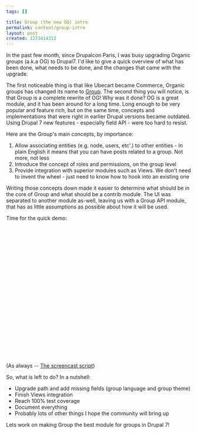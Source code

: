 ```yaml
--- 
tags: []

title: Group (the new OG) intro
permalink: content/group-intro
layout: post
created: 1273414312
---
```

 In the past few month, since Drupalcon Paris, I was busy upgrading Organic groups (a.k.a OG) to Drupal7. I'd like to give a quick overview of what has been done, what needs to be done, and the changes that came with the upgrade.

The first noticeable thing is that like Ubecart became Commerce, Organic groups has changed its name to <a href="http://drupal.org/project/group">Group</a>. The second thing you will notice, is that Group is a complete rewrite of OG! Why was it done? OG is a great module, and it has been around for a long time. Long enough to be very popular and feature rich, but on the same time, concepts and implementations that were right in earlier Drupal versions became outdated. Using Drupal 7 new features - especially field API - were too hard to resist.

Here are the Group's main concepts, by importance:
<ol>
<li>Allow associating entities (e.g. node, users, etc'.) to other entities - In plain English it means that you can have posts related to a group. Not more, not less</li>
<li>Introduce the concept of roles and permissions, on the group level</li>
<li>Provide integration with superior modules such as Views. We don't need to invent the wheel - just need to know how to hook into an existing one</li>
</ol>

Writing those concepts down made it easier to determine what should be in the core of Group and what should be a contrib module. The UI was separated to another module as-well, leaving us with a Group API module, that has as little assumptions as possible about how it will be used.

Time for the quick demo:
<object width="640" height="385"><param name="movie" value="http://www.youtube.com/v/vDtFJyfGEaE&hl=en_US&fs=1&rel=0"></param><param name="allowFullScreen" value="true"></param><param name="allowscriptaccess" value="always"></param><embed src="http://www.youtube.com/v/vDtFJyfGEaE&hl=en_US&fs=1&rel=0" type="application/x-shockwave-flash" allowscriptaccess="always" allowfullscreen="true" width="640" height="385"></embed></object>
(As always -- <a href="http://docs.google.com/Doc?docid=0Ad43t2AqZZxCZGNwM3QzbXNfMjAwYzhrc3QyZDY&hl=en">The screencast script</a>)

So, what is left to do? In a nutshell:
<ul>
<li>Upgrade path and add missing fields (group language and group theme)</li>
<li>Finish Views integration</li>
<li>Reach 100% test coverage</li>
<li>Document everything</li>
<li>Probably lots of other things I hope the community will bring up</li>
</ul>

Lets work on making Group the best module for groups in Drupal 7!
